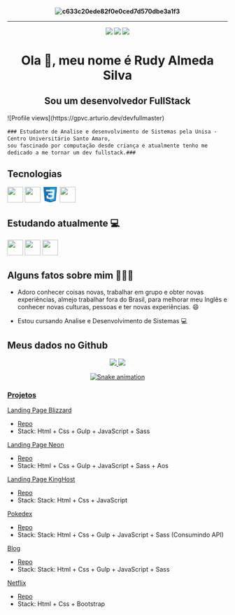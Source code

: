 <h4 align="center">

 
![c633c20ede82f0e0ced7d570dbe3a1f3](https://user-images.githubusercontent.com/70382532/138322189-2db8df52-9dcb-40a0-88a8-c365466bd33d.gif)

<hr>

  <div> 
   <a href="https://instagram.com/rudyefamilia" target="_blank"><img src="https://img.shields.io/badge/-Instagram-%23E4405F?style=for-the-badge&logo=instagram&logoColor=white" target="_blank"></a> 
  <a href = "mailto:devfullmaster@gmail.com"><img src="https://img.shields.io/badge/-Gmail-%23333?style=for-the-badge&logo=gmail&logoColor=white" target="_blank"></a>
  <a href="https://www.linkedin.com/in/devfullmaster/" target="_blank"><img src="https://img.shields.io/badge/-LinkedIn-%230077B5?style=for-the-badge&logo=linkedin&logoColor=white" target="_blank"></a> 
 
   
</div>
</h4>

<h1 align="center">Ola 👋, meu nome é Rudy Almeda Silva</h1>
<h2 align="center">Sou um desenvolvedor FullStack

</h2>
![Profile views](https://gpvc.arturio.dev/devfullmaster)

```
### Estudante de Analise e desenvolvimento de Sistemas pela Unisa - Centro Universitário Santo Amaro, 
sou fascinado por computação desde criança e atualmente tenho me dedicado a me tornar um dev fullstack.###
```
<h2>​Tecnologias</h2>

<p align="left">
  <img src="https://raw.githubusercontent.com/danielcranney/readme-generator/main/public/icons/skills/javascript-colored.svg" width="36" height="36"/>
  <img src="https://raw.githubusercontent.com/danielcranney/readme-generator/main/public/icons/skills/html5-colored.svg" width="36" height="36"/>
  <img src="https://raw.githubusercontent.com/devicons/devicon/master/icons/css3/css3-original.svg" height="36" width="36">
  <img src="https://cdn.jsdelivr.net/gh/devicons/devicon/icons/git/git-original.svg" height="36" width="36">
  
</p>
  
<h2>Estudando atualmente 💻</h2> 

<p align="left">
  <img src="https://cdn.jsdelivr.net/gh/devicons/devicon/icons/typescript/typescript-original.svg" width="36" height="36"/>
  <img src="https://cdn.jsdelivr.net/gh/devicons/devicon/icons/react/react-original.svg" width="36" height="36"/>
  <img src="https://cdn.jsdelivr.net/gh/devicons/devicon/icons/nodejs/nodejs-plain.svg" width="36" height="36"/>
          
</p>
  
 


</div>



## Alguns fatos sobre mim 👨🏻‍💻

- Adoro conhecer coisas novas, trabalhar em grupo e obter novas experiências, almejo trabalhar fora do Brasil, para melhorar meu Inglês e conhecer novas culturas, pessoas e ter novas experiências. 😄

- Estou cursando Analise e Desenvolvimento de Sistemas 💻


## Meus dados no Github
<div align="center">
  <a href="https://github.com/devfullmaster">
  <img height="180em" src="https://github-readme-stats.vercel.app/api?username=devfullmaster&show_icons=true&theme=dark&include_all_commits=true&count_private=true"/>
  <img height="180em" src="https://github-readme-stats.vercel.app/api/top-langs/?username=devfullmaster&layout=compact&langs_count=7&theme=dark"/>
  
  
  
  ![Snake animation](https://github.com/devfullmaster/devfullmaster/blob/output/github-contribution-grid-snake.svg)
</div>


### Projetos

[Landing Page Blizzard](https://projeto-landing-page-blizzard.vercel.app/)

- [Repo](https://github.com/devfullmaster/Projeto-Landing-Page-Blizzard)
- Stack: Html + Css + Gulp + JavaScript + Sass

[Landing Page Neon](https://projeto-neon-beige.vercel.app/)

- [Repo](https://github.com/devfullmaster/Projeto-Neon)
- Stack: Html + Css + Gulp + JavaScript + Sass + Aos

[Landing Page KingHost](https://projeto-king-host.vercel.app/)

- [Repo](https://github.com/devfullmaster/Projeto-KingHost)
- Stack: Stack: Html + Css + JavaScript

[Pokedex](http://projeto-pokedex-eight.vercel.app/)

- [Repo](https://github.com/devfullmaster/Projeto-Pokedex)
- Stack: Stack: Html + Css + Gulp + JavaScript + Sass (Consumindo API)

[Blog](http://projeto-blog-nine.vercel.app/)

- [Repo](https://github.com/devfullmaster/Projeto-Blog)
- Stack: Stack: Html + Css + Gulp + JavaScript + Sass

[Netflix](https://netflix-rho-opal.vercel.app/)

- [Repo](https://github.com/devfullmaster/App-Filmes)
- Stack: Html + Css + Bootstrap




 

